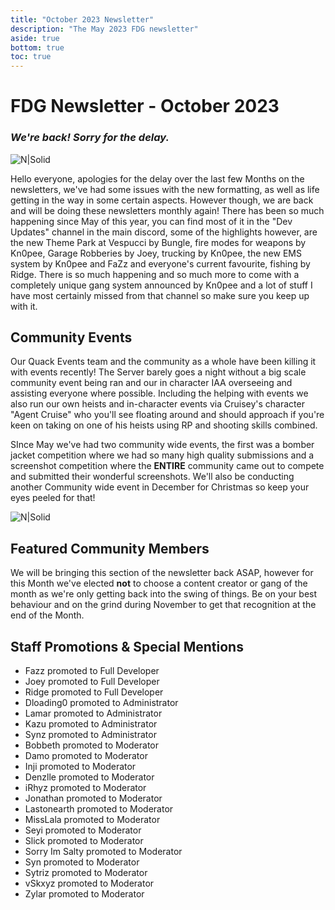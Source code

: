 ```yaml
---
title: "October 2023 Newsletter"
description: "The May 2023 FDG newsletter"
aside: true
bottom: true
toc: true
---
```



# FDG Newsletter - October 2023
### _We're back! Sorry for the delay._

![N|Solid](https://i.imgur.com/UVZxSfF.png)

Hello everyone, apologies for the delay over the last few Months on the newsletters, we've had some issues with the new formatting, as well as life getting in the way in some certain aspects. However though, we are back and will be doing these newsletters monthly again!
There has been so much happening since May of this year, you can find most of it in the "Dev Updates" channel in the main discord, some of the highlights however, are the new Theme Park at Vespucci by Bungle, fire modes for weapons by Kn0pee, Garage Robberies by Joey, trucking by Kn0pee, the new EMS system by Kn0pee and FaZz and everyone's current favourite, fishing by Ridge.
There is so much happening and so much more to come with a completely unique gang system announced by Kn0pee and a lot of stuff I have most certainly missed from that channel so make sure you keep up with it.

## Community Events

Our Quack Events team and the community as a whole have been killing it with events recently! The Server barely goes a night without a big scale community event being ran and our in character IAA overseeing and assisting everyone where possible.
Including the helping with events we also run our own heists and in-character events via Cruisey's character "Agent Cruise" who you'll see floating around and should approach if you're keen on taking on one of his heists using RP and shooting skills combined.

SInce May we've had two community wide events, the first was a bomber jacket competition where we had so many high quality submissions and a screenshot competition where the **ENTIRE** community came out to compete and submitted their wonderful screenshots. We'll also be conducting another Community wide event in December for Christmas so keep your eyes peeled for that!

![N|Solid](https://cdn.discordapp.com/attachments/1024227477813465149/1168707869013717002/IAA3.png?ex=6552bf05&is=65404a05&hm=c2042e2a925eae7b9ec67ff7a8497bda1bfd5c94add6b4c0bee5545a1592ada3&)

## Featured Community Members

We will be bringing this section of the newsletter back ASAP, however for this Month we've elected **not** to choose a content creator or gang of the month as we're only getting back into the swing of things. Be on your best behaviour and on the grind during November to get that recognition at the end of the Month.

## Staff Promotions & Special Mentions

- Fazz promoted to Full Developer
- Joey promoted to Full Developer
- Ridge promoted to Full Developer
- Dloading0 promoted to Administrator
- Lamar promoted to Administrator
- Kazu promoted to Administrator
- Synz promoted to Administrator
- Bobbeth promoted to Moderator
- Damo promoted to Moderator
- Inji promoted to Moderator
- Denzlle promoted to Moderator
- iRhyz promoted to Moderator
- Jonathan promoted to Moderator
- Lastonearth promoted to Moderator
- MissLala promoted to Moderator
- Seyi promoted to Moderator
- Slick promoted to Moderator
- Sorry Im Salty promoted to Moderator
- Syn promoted to Moderator
- Sytriz promoted to Moderator
- vSkxyz promoted to Moderator
- Zylar promoted to Moderator
